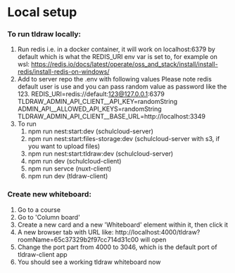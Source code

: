 # Local setup

### To run tldraw locally:

1. Run redis i.e. in a docker container, it will work on localhost:6379 by default which is what the REDIS_URI env var is set to, for example on wsl: https://redis.io/docs/latest/operate/oss_and_stack/install/install-redis/install-redis-on-windows/
2. Add to server repo the .env with following values 
   Please note redis default user is use and you can pass random value as password like the 123. 
    REDIS_URI=redis://default:123@127.0.0.1:6379
    TLDRAW_ADMIN_API_CLIENT__API_KEY=randomString
    ADMIN_API__ALLOWED_API_KEYS=randomString
    TLDRAW_ADMIN_API_CLIENT__BASE_URL=http://localhost:3349
3. To run
   1. npm run nest:start:dev (schulcloud-server)
   2. npm run nest:start:files-storage:dev (schulcloud-server with s3, if you want to upload files)
   3. npm run nest:start:tldraw:dev (schulcloud-server)
   4. npm run dev (schulcloud-client)
   5. npm run servce (nuxt-client)
   6. npm run dev (tldraw-client)

### Create new whiteboard:

1. Go to a course
2. Go to 'Column board'
3. Create a new card and a new 'Whiteboard' element within it, then click it
4. A new browser tab with URL like: http://localhost:4000/tldraw?roomName=65c37329b2f97cc714d31c00 will open
5. Change the port part from 4000 to 3046, which is the default port of tldraw-client app
6. You should see a working tldraw whiteboard now


